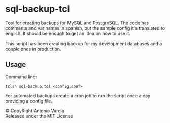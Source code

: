 # sql-backup-tcl
Tool for creating backups for MySQL and PostgreSQL.
The code has comments and var names in spanish, but the sample config it's translated to english. It should be enough to get an idea
on how to use it.

This script has been creating backup for my development databases and a couple ones in production. 

## Usage
Command line:

`tclsh sql-backup.tcl <config.conf>`

For automated backups create a cron job to run the script once a day providing a config file.

&copy; CopyRight Antonio Varela<br/>
Released under the MIT License
